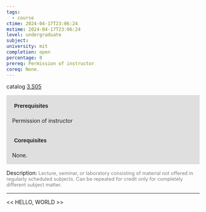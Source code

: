```yaml
---
tags:
  - course
ctime: 2024-04-17T23:06:24
mstime: 2024-04-17T23:06:24
level: undergraduate
subject: 
university: mit
completion: open
percentage: 0
prereq: Permission of instructor
coreq: None.
---
```


catalog [3.S05](http://student.mit.edu/catalog/m3b.html#3.S05)

<span style="display: block; padding: 15px; background-color: rgb(100, 100, 100, 0.2);"><font id="m_prereq2994_0" style="display: block; font-family: Arial, sans-serif; font-weight: bold; padding: 5px">Prerequisites</font><br><span id="prereq2994_0">Permission of instructor</span></span>
<span style="display: block; padding: 15px; background-color: rgb(100, 100, 100, 0.2);"><font id="m_coreq2994_0" style="display: block; font-family: Arial, sans-serif; font-weight: bold; padding: 5px">Corequisites</font><br><span id="coreq2994_0">None.</span></span>

<font style="">Description:</font>
<font style="color: grey; font-size: 0.8rem;">Lecture, seminar, or laboratory consisting of material not offered in regularly scheduled subjects. Can be repeated for credit only for completely different subject matter.</font>



---

<< HELLO, WORLD >>
